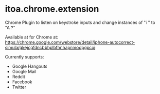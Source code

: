 # itoa.chrome.extension
Chrome Plugin to listen on keystroke inputs and change instances of "i " to "A ?"

Available at for Chrome at: 
https://chrome.google.com/webstore/detail/iphone-autocorrect-simula/gkejcgfdncbbhplbfhnhapnmodpgpcoj

Currently supports:
* Google Hangouts
* Google Mail
* Reddit
* Facebook
* Twitter
